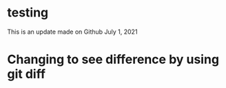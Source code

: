 # testing
This is an update made on Github
July 1, 2021

# Changing to see difference by using git diff
